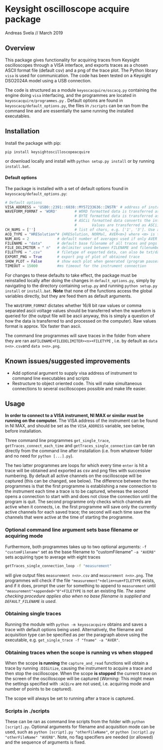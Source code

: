 # Keysight oscilloscope acquire package

Andreas Svela // March 2019

## Overview

This package gives functionality for acquiring traces from Keysight oscilloscopes through a VISA interface, and exports traces as a chosen ASCII format file (default csv) and a png of the trace plot. The Python library `visa` is used for communication. The code has been tested on a Keysight DSO2024A model using a USB connection.

The code is structured as a module `keyoscacquire/oscacq.py` containing the engine doing `visa` interfacing, and the programmes are located in `keyoscacquire/programmes.py` .  Default options are found in `keyoscacq/default_options.py`, the files in `/scripts` can be ran from the command line and are essentially the same running the installed executables.

## Installation

Install the package with pip:

```bash
pip install keysightoscilloscopeacquire
```

or download locally and install with `python setup.py install` or by running `install.bat`.

#### Default options

The package is installed with a set of default options found in `keyoscacq/default_options.py`:

```python
# Default options
VISA_ADDRESS = 'USB0::2391::6038::MY57233636::INSTR' # address of instrument
WAVEFORM_FORMAT = 'WORD'        # WORD formatted data is transferred as 16-bit uint.
                                # BYTE formatted data is transferred as 8-bit uint.
                                # ASCii formatted data converts the internal integer data values to real Y-axis values.
                                #       Values are transferred as ASCii digits in floating point notation, separated by commas.
CH_NUMS = ['']                  # list of chars, e.g. ['1', '3']. Use a list with an empty string [''] to capture all currently displayed channels
ACQ_TYPE = "HRESolution"# {HRESolution, NORMal, AVER<m>} where <m> is the number of averages in range [1, 65536]
NUM_AVG = 2             # default number of averages used if only AVER is given as acquisition type
FILENAME = "data"       # default base filename of all traces and pngs exported, a number is appended to the base
FILE_DELIMITER = " n"   # delimiter used between FILENAME and filenumber (before FILETYPE)
FILETYPE = ".csv"       # filetype of exported data, can also be txt/dat etc.
EXPORT_PNG = True       # export png of plot of obtained trace
SHOW_PLOT = False       # show each plot when generated (program pauses until it is closed)
TIMEOUT = 15000         #ms timeout for the instrument connection
```

For changes to these defaults to take effect, the package must be reinstalled locally after doing the changes in `default_options.py`, simply by navigating to the directory containing `setup.py` and running `python setup.py install` or `install.bat`. **Note** that none of the functions access the global variables directly, but they are feed them as default arguments.

The `WAVEFORM_FORMAT` dictates whether 16/8 bit raw values or comma separated ascii voltage values should be transferred when the waveform is queried for (the output file will be ascii anyway, this is simply a question of how the data is transferred to and processed on the computer). Raw values format is approx. 10x faster than ascii.

The command line programmes will save traces in the folder from where they are ran as`FILENAME+FILEDELIMITER+<n>+FILETYPE` , i.e. by default as `data n<n>.csv`and `data n<n>.png`.

## Known issues/suggested improvements

- Add optional argument to supply visa address of instrument to command line executables and scripts
- Restructure to object oriented code. This will make simultaneous connections to several oscilloscopes possible and make life easier.

## Usage

**In order to connect to a VISA instrument, NI MAX or similar must be running on the computer.** The VISA address of the instrument can be found in NI MAX, and should be set as the  `VISA_ADDRESS` variable, see below, before installation.

Three command line programmes `get_single_trace`, `getTraces_connect_each_time` and `getTraces_single_connection`  can be ran directly from the command line after installation (i.e. from whatever folder and no need for `python [...].py`).

The two latter programmes are loops for which every time `enter` is hit a trace will be obtained and exported as csv and png files with successive numbering. By default all active channels on the oscilloscope will be captured (this can be changed, see below). The difference between the two programmes is that the first programme is establishing a new connection to the instrument each time a trace is to be captured, whereas the second opens a connection to start with and does not close the connection until the program is quit. The second programme only checks which channels are active when it connects, i.e. the first programme will save only the currently active channels for each saved trace; the second will each time save the channels that were active at the time of starting the programme.


### Optional command line argument sets base filename or acquiring mode

Furthermore, both programmes takes up to two optional arguments:
`-f "customFilename"` set as the base filename to "customFilename"
`-a "AVER8"` sets acquiring type to average with eight traces

```bash
getTraces_single_connection_loop -f "measurement"
```
will give output files `measurement n<n>.csv` and `measurement n<n>.png`.  The programmes will check if the file `"measurement"+delim+num+FILETYPE` exists, and if it does, prompt the user for something to append to `measurement` until `"measurement"+appended+"0"+FILETYPE` is not an existing file. *The same checking procedure applies also when no base filename is supplied and `DEFAULT_FILENAME` is used.*

### Obtaining single traces

Running the module with `python -m keyoscacquire` obtains and saves a trace with default options being used. Alternatively, the filename and acquisition type can be specified as per the paragraph above using the  executable, e.g. `get_single_trace -f "fname" -a "AVER"`.

### Obtaining traces when the scope is running vs when stopped

When the scope **is running** the `capture_and_read` functions will obtain a trace by running `:DIGitize`, causing the instrument to acquire a trace and then stop the oscilloscope. When the scope **is stopped** the current trace on the screen of the oscilloscope will be captured (*Warning:* This might mean the settings specified with `:ACQire` are not used, i.e. acquiring mode and number of points to be captured).

The scope will always be set to running after a trace is captured.


### Scripts in ./scripts

These can be ran as command line scripts from the folder with `python [script].py`. Optional arguments  for filename and acquisition mode can be used, such as `python [script].py "otherFileName"`, or `python [script].py "otherFileName" "AVER8"`. Note, no flag specifiers are needed (or allowed) and the sequence of arguments is fixed.
